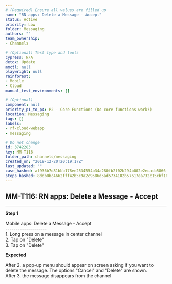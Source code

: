 ```yaml
---
# (Required) Ensure all values are filled up
name: "RN apps: Delete a Message - Accept"
status: Active
priority: Low
folder: Messaging
authors: ""
team_ownership: 
- Channels

# (Optional) Test type and tools
cypress: N/A
detox: Update
mmctl: null
playwright: null
rainforest: 
- Mobile
- Cloud
manual_test_environments: []

# (Optional)
component: null
priority_p1_to_p4: P2 - Core Functions (Do core functions work?)
location: Messaging
tags: []
labels: 
- rf-cloud-webapp
- messaging

# Do not change
id: 3742283
key: MM-T116
folder_path: channels/messaging
created_on: "2019-12-20T20:19:17Z"
last_updated: ""
case_hashed: af936b7d81bbb178ee2534554b34a280fb2f02b294b002e2ecacb5866f5f36c11076fdd3552f11826d1fa42dcb5e341f
steps_hashed: 8ddb0bc4662fff42b5c9a2c9586d5ad5734102b57617ea732c15cbf1636d2b08620960422e8f8f02d320c2acf3b5899c
---
```


## MM-T116: RN apps: Delete a Message - Accept

---

**Step 1**

Mobile apps: Delete a Message - Accept\
\--------------------\
1\. Long press on a message in center channel\
2\. Tap on "Delete"\
3\. Tap on "Delete"

**Expected**

After 2. a pop-up menu should appear on screen asking if you want to delete the message. The options "Cancel" and "Delete" are shown.\
After 3. the message disappears from the channel
